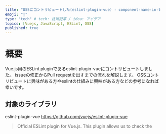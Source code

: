 ```yaml
---
title: "OSSにコントリビュートした(eslint-plugin-vue) - component-name-in-template-casing"
emoji: "🔨"
type: "tech" # tech: 技術記事 / idea: アイデア
topics: [Vuejs, JavaScript, ESLint, OSS]
published: true
---
```


# 概要

Vue.js用のESLint pluginであるeslint-plugin-vueにコントリビュートしました。
issueの修正からPull requestを出すまでの流れを解説します。
OSSコントリビュートに興味がある方やeslintの仕組みに興味がある方などの参考になれば幸いです。


## 対象のライブラリ
eslint-plugin-vue
https://github.com/vuejs/eslint-plugin-vue

> Official ESLint plugin for Vue.js.
> This plugin allows us to check the <template> and <script> of .vue files with ESLint, as well as Vue code in .js files.

## issueの内容
https://github.com/vuejs/eslint-plugin-vue/issues/2048

> [vue/component-name-in-template-casing] False positive for dynamic component in template


# コントリビュートまでの実施内容

## 問題内容を把握する

まず、問題の内容を確認します。
issueを見ると、

> I've found a false positive scenario when TypeScript is enabled and type Component is imported from the vue library.

と書いてあります。

False positiveですので、本来はエラーではないものがエラーとして検知されてしまっているということのようです。


もう少し詳しくissueを見てみますと以下のように記載されております。

**What did you do?**
```vue
<template>
  <component />
</template>

<script lang="ts" setup>
  import { type Component } from 'vue';
</script>
```

**What actually happened?**
```bash
App.vue
  2:3  error  Component name "component" is not PascalCase  vue/component-name-in-template-casing

✖ 1 problem (1 error, 0 warnings)
  1 error and 0 warnings potentially fixable with the `--fix` option.
```

`<component />`はエラーとして検出するべきではないということのようです。


## eslintの仕組みを理解する

eslintはアプリケーション開発には導入はしているのですが自分でルールを作ったことはないため、まずはeslintの仕組みを理解する必要がありました。
まずは[Contribution Guide](https://github.com/vuejs/eslint-plugin-vue#beers-contribution-guide)を見ます。

> Be sure to read the [official ESLint guide](https://eslint.org/docs/latest/developer-guide/working-with-rules) before you start writing a new rule.

とのことですので、[official ESLint guide](https://eslint.org/docs/latest/developer-guide/working-with-rules)を早速見てみます。


> Each rule in ESLint has three files named with its identifier (for example, no-extra-semi).
> - in the lib/rules directory: a source file (for example, no-extra-semi.js)
> - in the tests/lib/rules directory: a test file (for example, no-extra-semi.js)
> - in the docs/src/rules directory: a Markdown documentation file (for example, no-extra-semi.md)

`lib/rules`の中にルール名.jsのファイルがあるようです。`tests/lib/rules`、`docs/src/rules`にも同様にルール名.jsでファイルがあるようです。今回は`component-name-in-template-casing`のバグですので、`component-name-in-template-casing.js`を修正すれば良さそうです。


ESLintの公式ドキュメントをもう少し見てみますと、

> create (function) returns an object with methods that ESLint calls to “visit” nodes while traversing the abstract syntax tree (AST as defined by ESTree) of JavaScript code:

と記述されており、どうやらcreateの中にチェックを行う処理を書くようになっているようです。


eslint-plugin-vueのContribution Guideの方に戻りますと、

> To see what an abstract syntax tree (AST) of your code looks like, you may use AST Explorer. After opening AST Explorer, select Vue as the syntax and vue-eslint-parser as the parser.

と書かれており、ASTについても知っておく必要があるようです。
ASTというのはソースコードを解析してtree状で表現したもののようです。
[AST Explorer](https://astexplorer.net/)というものがあり、こちらに実際のJavaScriptコードをいれてみるとどのように分解されるのかがイメージ付きます。


なんとなくeslintの仕組みは理解できて、`component-name-in-template-casing.js`の`create`を修正すれば良さそうということはわかりました。ただ、具体的にどこをどう修正すれば良さそうかがまだイメージがつかなかったのでもう少し調査を進めます。


eslintではカスタムルールを作成できるということは知っていたので、カスタムルールを試しに作成してみて学習することにしました。
カスタムルールの作成に関しては、以下の2つの記事が参考になりました。

https://qiita.com/mysticatea/items/cc3f648e11368799e66c
https://techblog.yahoo.co.jp/javascript/how-to-create-eslint-rules/

こちらの記事を参考にして実際に簡単なカスタムルールを作ってみることで概ねESLintの仕組みが理解できました。


## 開発環境を構築する

ESLintの仕組みが概ね理解できたので、ローカルに開発環境を構築します。

[eslint-plugin-vue](https://github.com/vuejs/eslint-plugin-vue)をforkしてローカルにソースコードをcloneします。
`npm install`を実行して、とりあえずテストが動くかを確認します。
`package.json`を見ますと、

```json:package.json
"scripts": {
  ・・・
  "start": "npm run test:base -- --watch --growl",
  "test:base": "mocha \"tests/lib/**/*.js\" --reporter dot",
  "test": "nyc npm run test:base -- \"tests/integrations/*.js\" --timeout 60000",
  ・・・
}  
```

とあるので、`npm run test`を実行しておけば良さそうです。

```bash
❯ npm run test  

> eslint-plugin-vue@9.8.0 test
> nyc npm run test:base -- "tests/integrations/*.js" --timeout 60000

・・・

  9367 passing (1m)
```

テストは問題なく実行できました。
これで開発ができる状態になりました。


## 修正する

開発環境が整いましたのでどのように修正をしてくか考えます。

### 修正方針を決める

#### 期待動作を確認する

eslint-plugin-vueのメンテナーの方から、

> type-only imports should always be ignored in <script setup> for this rule.

というコメントをいただいており、type-only importの場合はlinterでのチェックをしないようにするのが良さそうです。
今回の修正対象のルールである[component-name-in-template-casing](https://eslint.vuejs.org/rules/component-name-in-template-casing.html)を見ると、optionに`registeredComponentsOnly`という設定があるため、これも考慮しておく必要がありそうです。
まとめると、以下の動作となるように修正する必要があることがわかりました。
- type-only import かつ `registeredComponentsOnly=false`の場合: linterでチェックしない
- type-only import かつ `registeredComponentsOnly=true`の場合: linterでチェックする

#### 修正箇所のあたりを付ける

次にソースコードのどのあたりを修正するのが良いかあたりを付けます。
`/lib/rules/component-name-in-template-casing.js`のコードを見ると、以下でregisteredComponentsにコンポーネント名と思われるものを追加している箇所があります。

```js:component-name-in-template-casing.js
if (utils.isScriptSetup(context)) {
  ・・・
    for (const variable of (moduleScope && moduleScope.variables) || []) {
      registeredComponents.add(variable.name)
    }
  ・・・
}
```

さらにもう少しコードを読み進めますと以下でチェック対象かどうかを判定しているところがあります。
```js:component-name-in-template-casing.js
function isVerifyTarget(node) {
  ・・・
  // We only verify the registered components.
  return registeredComponents.has(casing.pascalCase(node.rawName))
}
```

修正方法は`registeredComponents.add`の前でtype-only importかどうかをチェックして、type-only importの場合はaddしないようにするという方針が良さそうです。


#### 修正方法を検討する

対象のimport文がtype-only importかどうかをチェックするロジックが必要になるため、次にこのチェック方法を検討します。

AST Explorerで`import { type Component } from 'vue'`を入力して解析結果を見てみると

![](https://storage.googleapis.com/zenn-user-upload/ddbdee16d2ae-20230108.png)

となっており、`importKind: type`でチェックできそうです。


`component-name-in-template-casing.js`のソースコードを再び見てみますと、contextオブジェクトから`getSourceCode()`で対象のコードを取得して、いくつかのプロパティにアクセスして`variable.name`でコンポーネント名を取得しています。

```js:component-name-in-template-casing.js
if (utils.isScriptSetup(context)) {
  // For <script setup>
  const globalScope = context.getSourceCode().scopeManager.globalScope
  if (globalScope) {
    // Only check find the import module
    const moduleScope = globalScope.childScopes.find(
      (scope) => scope.type === 'module'
    )
    for (const variable of (moduleScope && moduleScope.variables) || []) {
      registeredComponents.add(variable.name)
    }
  }
}
```

variableからどういう情報が取得できるか[Variable interfaceのドキュメント](https://eslint.org/docs/latest/developer-guide/scope-manager-interface#variable-interface)を見てみます。
`Variable.def`が`Definition[]`型となっており、さらに[Definition interfaceのドキュメント](https://eslint.org/docs/latest/developer-guide/scope-manager-interface#definition-interface)にimportに関する記述があるのでここでtype-only importかどうかの判定ができそうです。

| type | node |
| ---- | ---- | 
| "ImportBinding" |	ImportSpecifier, ImportDefaultSpecifier, or ImportNamespaceSpecifier |


ImportBindingあたりを使ってtype-only importかどうかを判定できそうということはわかりましたが、既存のeslint-plugin-vueのルールにも同様の箇所があるのではないかと思い、念のため他のルールを見てみました。すると、[no-undef-componentsのコード](https://github.com/vuejs/eslint-plugin-vue/blob/master/lib/rules/no-undef-components.js)に以下のコードがあり、このロジックを使えば良いことがわかりました。

```js:no-undef-components.js
(variable.defs.length > 0 &&
  variable.defs.every((def) => {
    if (def.type !== 'ImportBinding') {
      return false
    }
    if (def.parent.importKind === 'type') {
      // check for `import type Foo from './xxx'`
      return true
    }
    if (
      def.node.type === 'ImportSpecifier' &&
      def.node.importKind === 'type'
    ) {
      // check for `import { type Foo } from './xxx'`
      return true
    }
    return false
  }))
```



### 修正する

修正方法がわかりましたので、コードの修正をします。

#### テストコードを修正する

先にまずはテストコードを修正して、unit testがエラーになることを確認します。
テストコードに以下のようなテストケースを追加しました。

```diff:tests/lib/rules/component-name-in-template-casing.js
  valid: [
    ・・・
+   {
+     code: `
+       <script setup lang="ts">
+         import type Foo from './Foo.vue'
+         import type { HelloWorld1 } from './components/HelloWorld'
+         import { type HelloWorld2 } from './components/HelloWorld2'
+         import type { HelloWorld as HelloWorld3 } from './components/HelloWorld3'
+         import { type HelloWorld as HelloWorld4 } from './components/HelloWorld4';
+         import { type default as HelloWorld5 } from './components/HelloWorld5';
+         import { type Component } from 'vue';
+       </script>
+       <template>
+         <foo />
+         <hello-world1 />
+         <hello-world2 />
+         <hello-world3 />
+         <hello-world4 />
+         <hello-world5 />
+         <component />
+       </template>
+     `,
+     options: ['PascalCase', { registeredComponentsOnly: true }],
+     parserOptions: {
+       parser: require.resolve('@typescript-eslint/parser')
+     }
+   }
  　・・・
  ]

```

#### バグを修正する

そしてルールのバグを以下のように修正します。

```diff:lib/rules/component-name-in-template-casing.js
+ function isTypeOnlyImport(variable) {
+   if (variable.defs.length === 0) return false
+ 
+   return variable.defs.every((def) => {
+     if (def.type !== 'ImportBinding') {
+       return false
+     }
+     if (def.parent.importKind === 'type') {
+       // check for `import type Foo from './xxx'`
+       return true
+     }
+     if (def.node.type === 'ImportSpecifier' && def.node.importKind === 'type') {
+       // check for `import { type Foo } from './xxx'`
+       return true
+     }
+     return false
+   })
+ }
  ・・・
  module.exports = {
    ・・・
    create(context) {
      if (utils.isScriptSetup(context)) {
        // For <script setup>
        const globalScope = context.getSourceCode().scopeManager.globalScope
        if (globalScope) {
          // Only check find the import module
          const moduleScope = globalScope.childScopes.find(
            (scope) => scope.type === 'module'
          )
          for (const variable of (moduleScope && moduleScope.variables) || []) {
-           registeredComponents.add(variable.name)
+           if (!isTypeOnlyImport(variable)) {
+             registeredComponents.add(variable.name)
+           }
          }
        }
      }  
・・・
```

修正後にunit testを実行して無事にpassすることを確認できました！

### PRを出す

最後にPull requestを出して完了です。
すぐにレビューをしてもらえて無事にマージされました！
https://github.com/vuejs/eslint-plugin-vue/pull/2069


# まとめ

OSSコントリビュートのメリットの1つとしてライブラリに詳しくなれることがあると思います。今回のeslint-plugin-vueも正にそのとおりで、issueの修正を通してeslint-plugin-vueの仕組みやカスタムルールの作り方を習得することができました。
簡単なカスタムルールなら作れそうな気がしたので、実際のプロジェクトでもカスタムルールの作成にチャレンジしてみようと思います。